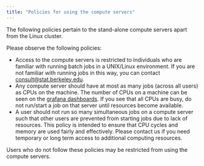 ```yaml
---
title: "Policies for using the compute servers"
---
```

The following policies pertain to the stand-alone compute servers apart
from the Linux cluster.

Please observe the following policies:

- Access to the compute servers is restricted to individuals who are
  familiar with running batch jobs in a UNIX/Linux environment. If you
  are not familiar with running jobs in this way, you can contact
  consult@stat.berkeley.edu.
- Any compute server should have at most as many jobs (across all users)
  as CPUs on the machine. The number of CPUs on a machine can be seen on
  the [grafana dashboards](../servers/monitoring.md). If you see that all CPUs
  are busy, do not run/start a job on that server until resources become
  available.
- A user should not run so many simultaneous jobs on a compute server
  such that other users are prevented from starting jobs due to lack of
  resources. This policy is intended to ensure that CPU cycles and
  memory are used fairly and effectively. Please contact us if you need
  temporary or long term access to additional computing resources.

Users who do not follow these policies may be restricted from using the
compute servers.
